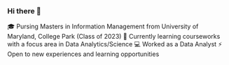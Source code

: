 ### Hi there 👋
🎓 Pursing Masters in Information Management from University of Maryland, College Park (Class of 2023)
🔭 Currently learning courseworks with a focus area in Data Analytics/Science
💻 Worked as a Data Analyst
⚡ Open to new experiences and learning opportunities





